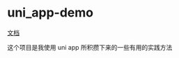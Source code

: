 # uni_app-demo

[文档](https://shenzilong.cn/record/%E7%8E%AF%E5%A2%83/uni/uni-app%E6%9C%80%E4%BD%B3%E5%AE%9E%E8%B7%B5.html)

这个项目是我使用 uni app 所积攒下来的一些有用的实践方法
